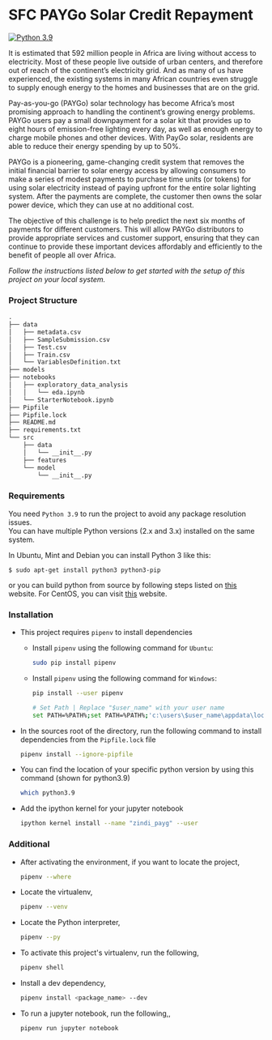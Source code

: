 # SFC PAYGo Solar Credit Repayment

[![Python 3.9](https://img.shields.io/badge/python-3.9-blue.svg)](https://www.python.org/downloads/release/python-390/)

It is estimated that 592 million people in Africa are living without access to electricity. Most of these people live
outside of urban centers, and therefore out of reach of the continent’s electricity grid. And as many of us have
experienced, the existing systems in many African countries even struggle to supply enough energy to the homes and
businesses that are on the grid.

Pay-as-you-go (PAYGo) solar technology has become Africa’s most promising approach to handling the continent’s growing
energy problems. PAYGo users pay a small downpayment for a solar kit that provides up to eight hours of emission-free
lighting every day, as well as enough energy to charge mobile phones and other devices. With PayGo solar, residents are
able to reduce their energy spending by up to 50%.

PAYGo is a pioneering, game-changing credit system that removes the initial financial barrier to solar energy access by
allowing consumers to make a series of modest payments to purchase time units (or tokens) for using solar electricity
instead of paying upfront for the entire solar lighting system. After the payments are complete, the customer then owns
the solar power device, which they can use at no additional cost.

The objective of this challenge is to help predict the next six months of payments for different customers. This will
allow PAYGo distributors to provide appropriate services and customer support, ensuring that they can continue to
provide these important devices affordably and efficiently to the benefit of people all over Africa.

<i>Follow the instructions listed below to get started with the setup of this project on your local system.</i>

### Project Structure

```markdown
.
├── data
│   ├── metadata.csv
│   ├── SampleSubmission.csv
│   ├── Test.csv
│   ├── Train.csv
│   └── VariablesDefinition.txt
├── models
├── notebooks
│   ├── exploratory_data_analysis
│   │   └── eda.ipynb
│   └── StarterNotebook.ipynb
├── Pipfile
├── Pipfile.lock
├── README.md
├── requirements.txt
└── src
    ├── data
    │   └── __init__.py
    ├── features
    └── model
        └── __init__.py
```

### Requirements

You need `Python 3.9` to run the project to avoid any package resolution issues.  
You can have multiple Python versions (2.x and 3.x) installed on the same system.

In Ubuntu, Mint and Debian you can install Python 3 like this:

    $ sudo apt-get install python3 python3-pip

or you can build python from source by following steps listed on
[this](https://linuxize.com/post/how-to-install-python-3-9-on-ubuntu-20-04/#installing-python-39-on-ubuntu-with-apt)
website. For CentOS, you can visit [this](https://computingforgeeks.com/install-latest-python-on-centos-linux/) website.

### Installation

* This project requires `pipenv` to install dependencies
  * Install `pipenv` using the following command for `Ubuntu`:
    ```bash
    sudo pip install pipenv
    ```
    
  * Install `pipenv` using the following command for `Windows`:
    ```bash
    pip install --user pipenv
    
    # Set Path | Replace "$user_name" with your user name
    set PATH=%PATH%;set PATH=%PATH%;'c:\users\$user_name\appdata\local\programs\python\python39-32\Scripts'
    ```
  
* In the sources root of the directory, run the following command to install dependencies from the `Pipfile.lock` file
  ```bash
  pipenv install --ignore-pipfile
  ```
* You can find the location of your specific python version by using this command (shown for python3.9)
    ```bash
    which python3.9
    ```
* Add the ipython kernel for your jupyter notebook
  ```bash
  ipython kernel install --name "zindi_payg" --user
  ```

### Additional

* After activating the environment, if you want to locate the project,
    ```bash
    pipenv --where
    ```
* Locate the virtualenv,
    ```bash
    pipenv --venv
    ```
* Locate the Python interpreter,
  ```bash
  pipenv --py
   ```
* To activate this project's virtualenv, run the following,
  ```bash
  pipenv shell
  ```
* Install a dev dependency,
  ```bash
  pipenv install <package_name> --dev
  ```
* To run a jupyter notebook, run the following,,
  ```bash
  pipenv run jupyter notebook
  ```

